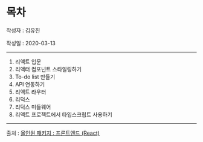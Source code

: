 # 목차

작성자 : 김유진

작성일 : 2020-03-13

---


1. 리액트 입문
2. 리액터 컴포넌트 스타일링하기
3. To-do list 만들기
4. API 연동하기
5. 리액트 라우터
6. 리덕스
7. 리덕스 미들웨어
8. 리액트 프로젝트에서 타입스크립트 사용하기

----
출처 : [올인원 패키지 : 프론트엔드 (React)](https://react.vlpt.us/)